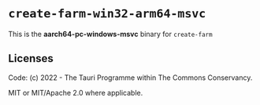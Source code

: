 # `create-farm-win32-arm64-msvc`

This is the **aarch64-pc-windows-msvc** binary for `create-farm`

## Licenses
Code: (c) 2022 - The Tauri Programme within The Commons Conservancy.

MIT or MIT/Apache 2.0 where applicable.
